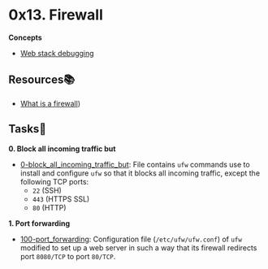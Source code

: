 # 0x13. Firewall
**Concepts**
- [Web stack debugging](../0x0F-load_balancer/concepts/web_stack_debug.md)

## Resources:books:
- [What is a firewall](https://en.m.wikipedia.org/wiki/Firewall_(computing)))

## Tasks:page_with_curl:
**0. Block all incoming traffic but**
- [0-block_all_incoming_traffic_but](./0-block_all_incoming_traffic_but): File contains `ufw` commands use to install and configure `ufw` so that it blocks all incoming traffic, except the following TCP ports:
  - `22` (SSH)
  - `443` (HTTPS SSL)
  - `80` (HTTP)

**1. Port forwarding**
- [100-port_forwarding](./100-port_forwarding): Configuration file (`/etc/ufw/ufw.conf`) of `ufw` modified to set up a web server in such a way that its firewall redirects port `8080/TCP` to port `80/TCP`.
